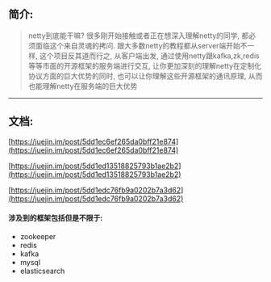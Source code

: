 ## 简介:

> netty到底能干嘛? 很多刚开始接触或者正在想深入理解netty的同学,
 都必须面临这个来自灵魂的拷问. 跟大多数netty的教程都从server端开始不一样, 
 这个项目反其道而行之, 从客户端出发, 通过使用netty跟kafka,zk,redis等等市面的开源框架的服务端进行交互, 
 让你更加深刻的理解netty在定制化协议方面的巨大优势的同时, 也可以让你理解这些开源框架的通讯原理, 
 从而也能理解netty在服务端的巨大优势
------------------------------

## 文档:

[https://juejin.im/post/5dd1ec6ef265da0bff21e874](https://juejin.im/post/5dd1ec6ef265da0bff21e874)

[https://juejin.im/post/5dd1ed13518825793b1ae2b2](https://juejin.im/post/5dd1ed13518825793b1ae2b2)

[https://juejin.im/post/5dd1edc76fb9a0202b7a3d62](https://juejin.im/post/5dd1edc76fb9a0202b7a3d62)


#### 涉及到的框架包括但是不限于:
- zookeeper
- redis
- kafka
- mysql
- elasticsearch
